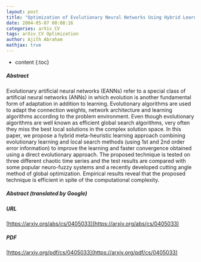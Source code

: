 ```yaml
---
layout: post
title: "Optimization of Evolutionary Neural Networks Using Hybrid Learning Algorithms"
date: 2004-05-07 00:08:16
categories: arXiv_CV
tags: arXiv_CV Optimization
author: Ajith Abraham
mathjax: true
---
```


* content
{:toc}

##### Abstract
Evolutionary artificial neural networks (EANNs) refer to a special class of artificial neural networks (ANNs) in which evolution is another fundamental form of adaptation in addition to learning. Evolutionary algorithms are used to adapt the connection weights, network architecture and learning algorithms according to the problem environment. Even though evolutionary algorithms are well known as efficient global search algorithms, very often they miss the best local solutions in the complex solution space. In this paper, we propose a hybrid meta-heuristic learning approach combining evolutionary learning and local search methods (using 1st and 2nd order error information) to improve the learning and faster convergence obtained using a direct evolutionary approach. The proposed technique is tested on three different chaotic time series and the test results are compared with some popular neuro-fuzzy systems and a recently developed cutting angle method of global optimization. Empirical results reveal that the proposed technique is efficient in spite of the computational complexity.

##### Abstract (translated by Google)


##### URL
[https://arxiv.org/abs/cs/0405033](https://arxiv.org/abs/cs/0405033)

##### PDF
[https://arxiv.org/pdf/cs/0405033](https://arxiv.org/pdf/cs/0405033)

